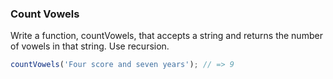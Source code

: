 ### Count Vowels
Write a function, countVowels, that accepts a string and returns the number of vowels in that string. Use recursion.

```javascript
countVowels('Four score and seven years'); // => 9
```
